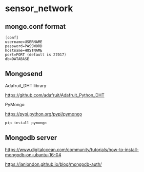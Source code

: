 # sensor_network



## mongo.conf format
```
[conf]
username=USERNAME
password=PASSWORD
hostname=HOSTNAME
port=PORT (default is 27017)
db=DATABASE
```

## Mongosend
Adafruit_DHT library

https://github.com/adafruit/Adafruit_Python_DHT

PyMongo

https://pypi.python.org/pypi/pymongo

```
pip install pymongo
```


## Mongodb server
https://www.digitalocean.com/community/tutorials/how-to-install-mongodb-on-ubuntu-16-04

https://ianlondon.github.io/blog/mongodb-auth/